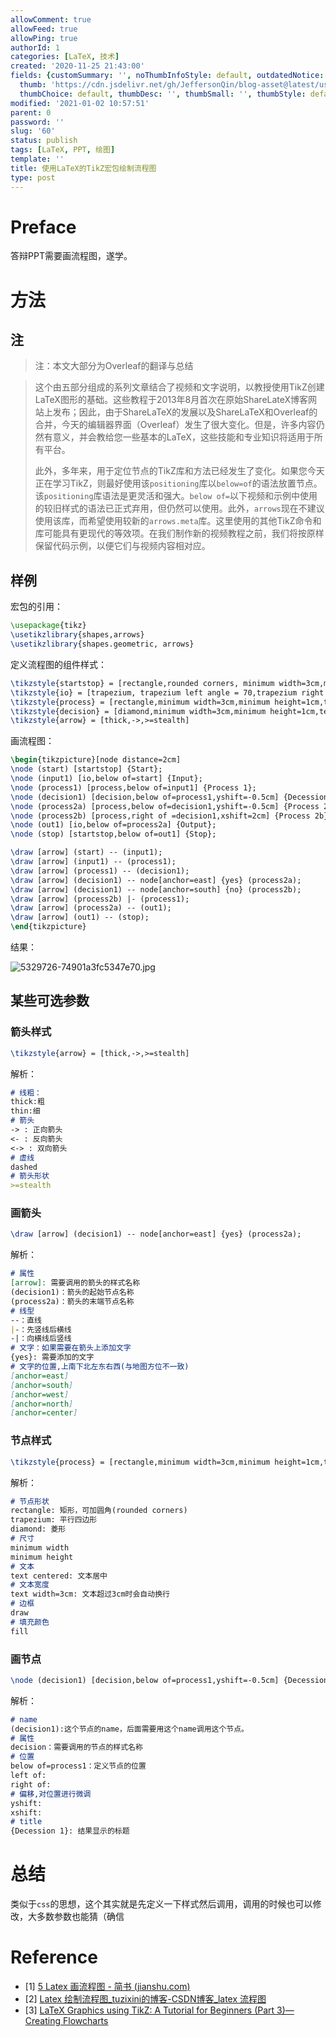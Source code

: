 ```yaml
---
allowComment: true
allowFeed: true
allowPing: true
authorId: 1
categories: [LaTeX, 技术]
created: '2020-11-25 21:43:00'
fields: {customSummary: '', noThumbInfoStyle: default, outdatedNotice: 'no', reprint: standard,
  thumb: 'https://cdn.jsdelivr.net/gh/JeffersonQin/blog-asset@latest/usr/uploads/bg/65.png',
  thumbChoice: default, thumbDesc: '', thumbSmall: '', thumbStyle: default}
modified: '2021-01-02 10:57:51'
parent: 0
password: ''
slug: '60'
status: publish
tags: [LaTeX, PPT, 绘图]
template: ''
title: 使用LaTeX的TikZ宏包绘制流程图
type: post
---
```

# Preface

答辩PPT需要画流程图，遂学。

# 方法

## 注

> 注：本文大部分为Overleaf的翻译与总结

> 这个由五部分组成的系列文章结合了视频和文字说明，以教授使用TikZ创建LaTeX图形的基础。这些教程于2013年8月首次在原始ShareLateX博客网站上发布；因此，由于ShareLaTeX的发展以及ShareLaTeX和Overleaf的合并，今天的编辑器界面（Overleaf）发生了很大变化。但是，许多内容仍然有意义，并会教给您一些基本的LaTeX，这些技能和专业知识将适用于所有平台。
> 
> 此外，多年来，用于定位节点的TikZ库和方法已经发生了变化。如果您今天正在学习TikZ，则最好使用该`positioning`库以`below=of`的语法放置节点。该`positioning`库语法是更灵活和强大。`below of=`以下视频和示例中使用的较旧样式的语法已正式弃用，但仍然可以使用。此外，`arrows`现在不建议使用该库，而希望使用较新的`arrows.meta`库。这里使用的其他TikZ命令和库可能具有更现代的等效项。在我们制作新的视频教程之前，我们将按原样保留代码示例，以便它们与视频内容相对应。

## 样例

宏包的引用：

```tex
\usepackage{tikz}
\usetikzlibrary{shapes,arrows}
\usetikzlibrary{shapes.geometric, arrows}
```

定义流程图的组件样式：

```tex
\tikzstyle{startstop} = [rectangle,rounded corners, minimum width=3cm,minimum height=1cm,text centered, draw=black,fill=red!30]
\tikzstyle{io} = [trapezium, trapezium left angle = 70,trapezium right angle=110,minimum width=3cm,minimum height=1cm,text centered,draw=black,fill=blue!30]
\tikzstyle{process} = [rectangle,minimum width=3cm,minimum height=1cm,text centered,text width =3cm,draw=black,fill=orange!30]
\tikzstyle{decision} = [diamond,minimum width=3cm,minimum height=1cm,text centered,draw=black,fill=green!30]
\tikzstyle{arrow} = [thick,->,>=stealth]
```

画流程图：

```tex
\begin{tikzpicture}[node distance=2cm]
\node (start) [startstop] {Start};
\node (input1) [io,below of=start] {Input};
\node (process1) [process,below of=input1] {Process 1};
\node (decision1) [decision,below of=process1,yshift=-0.5cm] {Decession 1};
\node (process2a) [process,below of=decision1,yshift=-0.5cm] {Process 2aaaaaa aaaaaaa aaaa};
\node (process2b) [process,right of =decision1,xshift=2cm] {Process 2b};
\node (out1) [io,below of=process2a] {Output};
\node (stop) [startstop,below of=out1] {Stop};

\draw [arrow] (start) -- (input1);
\draw [arrow] (input1) -- (process1);
\draw [arrow] (process1) -- (decision1);
\draw [arrow] (decision1) -- node[anchor=east] {yes} (process2a);
\draw [arrow] (decision1) -- node[anchor=south] {no} (process2b);
\draw [arrow] (process2b) |- (process1);
\draw [arrow] (process2a) -- (out1);
\draw [arrow] (out1) -- (stop);
\end{tikzpicture}
```

结果：

![5329726-74901a3fc5347e70.jpg](https://cdn.jsdelivr.net/gh/JeffersonQin/blog-asset@latest/usr/uploads/2020/12/1607655983.jpg)

## 某些可选参数

### 箭头样式

```latex
\tikzstyle{arrow} = [thick,->,>=stealth]
```

解析：

```markdown
# 线粗：
thick:粗
thin:细
# 箭头
-> : 正向箭头
<- : 反向箭头
<-> : 双向箭头
# 虚线
dashed
# 箭头形状
>=stealth
```

### 画箭头

```latex
\draw [arrow] (decision1) -- node[anchor=east] {yes} (process2a);
```

解析：

```markdown
# 属性
[arrow]: 需要调用的箭头的样式名称
(decision1)：箭头的起始节点名称
(process2a)：箭头的末端节点名称
# 线型
--：直线
|-：先竖线后横线
-|：向横线后竖线
# 文字：如果需要在箭头上添加文字
{yes}: 需要添加的文字
# 文字的位置,上南下北左东右西(与地图方位不一致)
[anchor=east]
[anchor=south]
[anchor=west]
[anchor=north]
[anchor=center]
```

### 节点样式

```latex
\tikzstyle{process} = [rectangle,minimum width=3cm,minimum height=1cm,text centered,text width =3cm,draw=black,fill=orange!30]
```

解析：

```markdown
# 节点形状
rectangle: 矩形，可加圆角(rounded corners)
trapezium: 平行四边形
diamond: 菱形
# 尺寸
minimum width
minimum height
# 文本
text centered: 文本居中
# 文本宽度
text width=3cm: 文本超过3cm时会自动换行
# 边框
draw
# 填充颜色
fill
```

### 画节点

```latex
\node (decision1) [decision,below of=process1,yshift=-0.5cm] {Decession 1};
```

解析：

```markdown
# name
(decision1):这个节点的name，后面需要用这个name调用这个节点。
# 属性
decision：需要调用的节点的样式名称
# 位置
below of=process1：定义节点的位置
left of:
right of:
# 偏移,对位置进行微调
yshift:
xshift:
# title
{Decession 1}: 结果显示的标题
```

# 总结

类似于`css`的思想，这个其实就是先定义一下样式然后调用，调用的时候也可以修改，大多数参数也能猜（确信

# Reference

- [1] [5 Latex 画流程图 - 简书 (jianshu.com)](https://www.jianshu.com/p/2d01d5eaaa77)
- [2] [Latex 绘制流程图_tuzixini的博客-CSDN博客_latex 流程图](https://blog.csdn.net/tuzixini/article/details/72957211)
- [3] [LaTeX Graphics using TikZ: A Tutorial for Beginners (Part 3)—Creating Flowcharts](https://www.overleaf.com/learn/latex/LaTeX_Graphics_using_TikZ:_A_Tutorial_for_Beginners_(Part_3)%E2%80%94Creating_Flowcharts)

